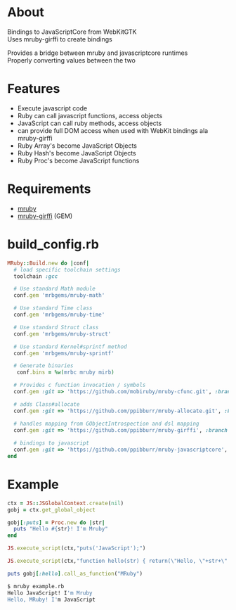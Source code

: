 About
===
Bindings to JavaScriptCore from WebKitGTK  
Uses mruby-girffi to create bindings  

Provides a bridge between mruby and javascriptcore runtimes  
Properly converting values between the two

Features
===
* Execute javascript code
* Ruby can call javascript functions, access objects
* JavaScript can call ruby methods, access objects
* can provide full DOM access when used with WebKit bindings ala mruby-girffi
* Ruby Array's become JavaScript Objects
* Ruby Hash's become JavaScript Objects
* Ruby Proc's become JavaScript functions

Requirements
===
* [mruby](https://github.com/mruby/mruby)
* [mruby-girffi](https://github.com/ppibburr/mruby-girffi) (GEM)

build_config.rb
===
```ruby
MRuby::Build.new do |conf|
  # load specific toolchain settings
  toolchain :gcc

  # Use standard Math module
  conf.gem 'mrbgems/mruby-math'

  # Use standard Time class
  conf.gem 'mrbgems/mruby-time'

  # Use standard Struct class
  conf.gem 'mrbgems/mruby-struct'

  # Use standard Kernel#sprintf method
  conf.gem 'mrbgems/mruby-sprintf'

  # Generate binaries
   conf.bins = %w(mrbc mruby mirb)

  # Provides c function invocation / symbols
  conf.gem :git => 'https://github.com/mobiruby/mruby-cfunc.git', :branch => 'master', :options => '-v'

  # adds Class#allocate
  conf.gem :git => 'https://github.com/ppibburr/mruby-allocate.git', :branch => 'master', :options => '-v'

  # handles mapping from GObjectIntrospection and dsl mapping
  conf.gem :git => 'https://github.com/ppibburr/mruby-girffi', :branch => 'master', :options => '-v'
  
  # bindings to javascript
  conf.gem :git => 'https://github.com/ppibburr/mruby-javascriptcore', :branch => 'master', :options => '-v'  
end
```

Example
===
```ruby
ctx = JS::JSGlobalContext.create(nil)
gobj = ctx.get_global_object

gobj[:puts] = Proc.new do |str|
  puts "Hello #{str}! I'm Mruby"
end

JS.execute_script(ctx,"puts('JavaScript');")

JS.execute_script(ctx,"function hello(str) { return(\"Hello, \"+str+\"! I'm JavaScript\");};")

puts gobj[:hello].call_as_function("MRuby")
```

```sh
$ mruby example.rb
Hello JavaScript! I'm Mruby
Hello, MRuby! I'm JavaScript
```
